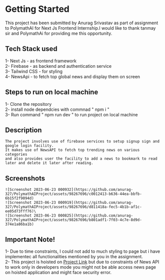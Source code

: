 # Getting Started
 This project has been submitted by Anurag Srivastav as part of assignment to PolymathAI for Next Js Frontend Internship.I would like to thank tanmay sir and PolymathAi for providing me this opportunity.

## Tech Stack used 
  1- Next Js - as frontend framework <br/>
  2- Firebase - as backend and authentication service <br/>
  3- Tailwind CSS - for styling <br/>
  4- NewsApi - to fetch top global news and display them on screen <br/>

## Steps to run on local machine
   1- Clone the repository <br/>
   2- install node dependcies with commnad " npm i " <br/>
   3- Run command " npm run dev " to run project on local machine <br/>

## Description
    The project involves use of firebase services to setup signup sign and google login facility.
    It makes use of NewsAPI to fetch top trending news on various categories 
    and also provides user the facility to add a news to bookmark to read later and delete it later after reading.

## Screenshots
    ![Screenshot 2023-06-23 000932](https://github.com/anurag-327/PolymathAIProject/assets/98267696/c0012413-b636-44ea-bbfb-6b15f2f9094d)
    ![Screenshot 2023-06-23 000919](https://github.com/anurag-327/PolymathAIProject/assets/98267696/d811418a-fec5-4b1b-af1c-ee05d73fff76)\
    ![Screenshot 2023-06-23 000825](https://github.com/anurag-327/PolymathAIProject/assets/98267696/b801adf1-7f03-4c7e-8d9d-374e1a86ba1b)




## Important Note!
   1- Due to time constraints, I could not add to much styling to page but i have implementec all functionalities mentioned by you in the assignment.<br/>
   2- This project is hoisted on [Project Link](https://polymath-ai-project.vercel.app/) but due to constraints of News API to work only in developers mode you might not be able access news page on hoisted application and might face security error.

   



   
  
  
